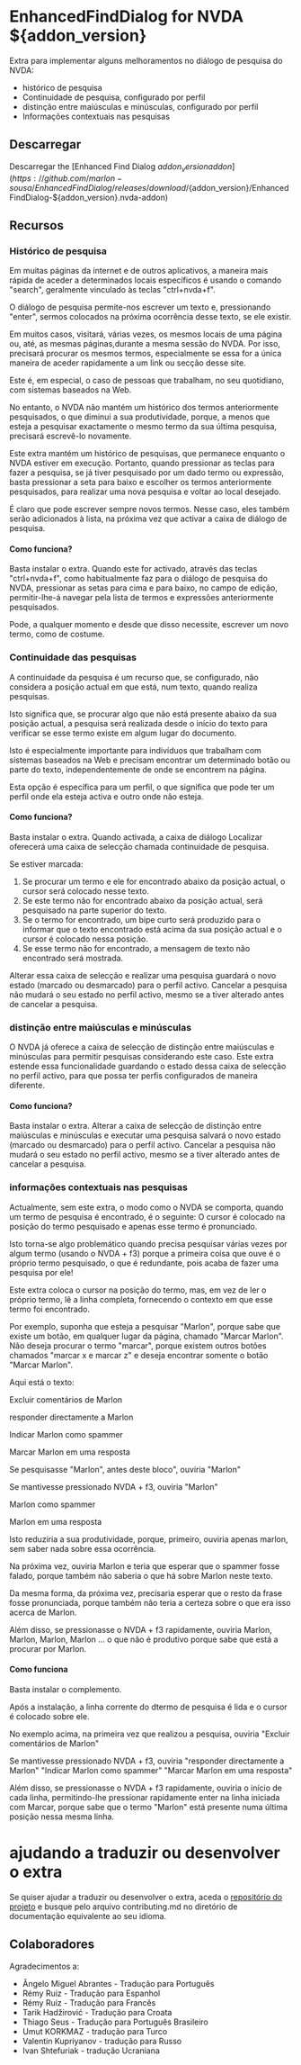 # EnhancedFindDialog for NVDA ${addon_version}

Extra  para implementar alguns melhoramentos no diálogo de pesquisa do NVDA:

* histórico de pesquisa
* Continuidade de pesquisa, configurado por perfil
* distinção entre maiúsculas e minúsculas, configurado por perfil
* Informações contextuais nas pesquisas

## Descarregar
Descarregar the [Enhanced Find Dialog ${addon_version} addon](https://github.com/marlon-sousa/EnhancedFindDialog/releases/download/${addon_version}/EnhancedFindDialog-${addon_version}.nvda-addon)

## Recursos

### Histórico de pesquisa

Em muitas páginas da internet e de outros aplicativos, a maneira mais rápida de aceder a determinados locais específicos é usando o comando "search", geralmente vinculado às teclas "ctrl+nvda+f".

O diálogo de pesquisa permite-nos escrever um texto e, pressionando "enter", sermos colocados na próxima ocorrência desse texto, se ele existir.

Em muitos casos, visitará, várias vezes, os mesmos locais de uma página ou, até, as mesmas páginas,durante a mesma sessão do NVDA. Por isso, precisará procurar os mesmos termos, especialmente se essa for a única maneira de aceder rapidamente a um link ou secção desse site.

Este é, em especial, o caso de pessoas que trabalham, no seu quotidiano, com sistemas baseados na Web.

No entanto, o NVDA não mantém um histórico dos termos anteriormente pesquisados, o que diminui a sua produtividade, porque, a menos que esteja a pesquisar exactamente o mesmo termo da sua última pesquisa, precisará escrevê-lo novamente.

Este extra mantém um histórico de pesquisas, que permanece enquanto o NVDA estiver em execução. Portanto, quando pressionar as teclas para fazer a pesquisa, se já tiver pesquisado por um dado termo ou expressão, basta pressionar a seta para baixo e escolher os termos anteriormente pesquisados, para realizar uma nova pesquisa e voltar ao local desejado.

É claro que pode escrever sempre novos termos. Nesse caso, eles também serão adicionados à lista, na próxima vez que activar a caixa de diálogo de pesquisa.

#### Como funciona?

Basta instalar o extra. Quando este for activado, através das teclas "ctrl+nvda+f", como habitualmente faz para o diálogo de pesquisa do NVDA, pressionar as setas para cima e para baixo, no campo de edição, permitir-lhe-á navegar pela lista de termos e expressões anteriormente pesquisados.

Pode, a qualquer momento e desde que disso necessite, escrever um novo termo, como de costume.

### Continuidade das pesquisas

A continuidade da pesquisa é um recurso que, se configurado, não considera a posição actual em que está, num texto, quando realiza pesquisas.

Isto significa que, se procurar algo que não está presente abaixo da sua posição actual, a pesquisa será realizada desde o início do texto para verificar se esse termo existe em algum lugar do documento.

Isto é especialmente importante para indivíduos que trabalham com sistemas baseados na Web e precisam encontrar um determinado botão ou parte do texto, independentemente de onde se encontrem na página.

Esta opção é específica para um perfil, o que significa que pode ter um perfil onde ela esteja activa e outro onde não esteja.

#### Como funciona?

Basta instalar o extra. Quando activada, a caixa de diálogo Localizar oferecerá uma caixa de selecção chamada continuidade de pesquisa.

Se estiver marcada:

1. Se procurar um termo e ele for encontrado abaixo da posição actual, o cursor será colocado nesse texto.
2. Se este termo não for encontrado abaixo da posição actual, será pesquisado na parte superior do texto.
3. Se o termo for encontrado, um bipe curto será produzido para o informar que o texto encontrado está acima da sua posição actual e o cursor é colocado nessa posição.
4. Se esse termo não for encontrado, a mensagem de texto não encontrado será mostrada.

Alterar essa caixa de selecção e realizar uma pesquisa guardará o novo estado (marcado ou desmarcado) para o perfil activo. Cancelar a pesquisa não mudará o seu estado no perfil activo, mesmo se a tiver alterado antes de cancelar a pesquisa.

### distinção entre maiúsculas e minúsculas

O NVDA já oferece a caixa de selecção de distinção entre maiúsculas e minúsculas para permitir pesquisas considerando este caso. Este extra estende essa funcionalidade guardando o estado dessa caixa de selecção no perfil activo, para que possa ter perfis configurados de maneira diferente.

#### Como funciona?

Basta instalar o extra. Alterar a caixa de selecção de distinção entre maiúsculas e minúsculas e executar uma pesquisa salvará o novo estado (marcado ou desmarcado) para o perfil activo. Cancelar a pesquisa não mudará o seu estado no perfil activo, mesmo se a tiver alterado antes de cancelar a pesquisa.

### informações contextuais nas pesquisas

Actualmente, sem este extra, o modo como o NVDA se comporta, quando um termo de pesquisa é encontrado, é o seguinte: O cursor é colocado na posição do termo pesquisado e apenas esse termo é pronunciado.

Isto torna-se algo problemático quando precisa pesquisar várias vezes por algum termo (usando o NVDA + f3) porque a primeira coisa que ouve é o próprio termo pesquisado, o que é redundante, pois acaba de fazer uma pesquisa por ele!

Este extra coloca o cursor na posição do termo, mas, em vez de ler o próprio termo, lê a linha completa, fornecendo o contexto em que esse termo foi encontrado.

Por exemplo, suponha que esteja a pesquisar "Marlon", porque sabe que existe um botão, em qualquer lugar da página,  chamado "Marcar Marlon". Não deseja procurar o termo "marcar", porque existem outros botões chamados "marcar x e marcar z" e deseja encontrar somente o botão "Marcar Marlon".

Aqui está o texto:

Excluir comentários de Marlon

responder directamente a Marlon

Indicar Marlon como spammer

Marcar Marlon em uma resposta

Se pesquisasse "Marlon", antes deste bloco", ouviria
"Marlon"

Se mantivesse pressionado NVDA + f3, ouviria
"Marlon"

Marlon como spammer

Marlon em uma resposta

Isto reduziria a sua produtividade, porque, primeiro, ouviria apenas marlon, sem saber nada sobre essa ocorrência.

Na próxima vez, ouviria Marlon e teria que esperar que o spammer fosse falado, porque também não saberia o que há sobre Marlon neste texto.

Da mesma forma, da próxima vez, precisaria esperar que o resto da frase fosse pronunciada, porque também não teria a certeza sobre o que era isso acerca de  Marlon.

Além disso, se pressionasse o NVDA + f3 rapidamente, ouviria Marlon, Marlon, Marlon, Marlon ... o que não é produtivo porque sabe que está a procurar por Marlon.

#### Como funciona

Basta instalar o complemento.

Após a instalação, a linha corrente do dtermo de pesquisa é lida e o cursor é colocado sobre ele.

No exemplo acima, na primeira vez que realizou a pesquisa, ouviria
"Excluir comentários de Marlon"

Se mantivesse pressionado NVDA + f3, ouviria
"responder directamente a Marlon"
"Indicar Marlon como spammer"
"Marcar Marlon em uma resposta"

Além disso, se pressionasse o NVDA + f3 rapidamente, ouviria o início de cada linha, permitindo-lhe pressionar rapidamente enter na linha iniciada com Marcar,  porque sabe que o termo "Marlon" está presente numa última posição nessa mesma linha.

# ajudando a traduzir ou desenvolver o extra

Se quiser ajudar a traduzir ou desenvolver o extra, aceda o [repositório do projeto](https://github.com/marlon-sousa/EnhancedFindDialog) e busque pelo arquivo contributing.md no diretório de documentação equivalente ao seu idioma.

## Colaboradores

Agradecimentos a:


* Ângelo Miguel Abrantes - Tradução para Português
* Rémy Ruiz - Tradução para Espanhol
* Rémy Ruiz - Tradução para Francês
* Tarik Hadžirović - Tradução para Croata
*  Thiago Seus - Tradução para Português Brasileiro
* Umut KORKMAZ - tradução para Turco
* Valentin Kupriyanov - tradução para Russo
* Ivan Shtefuriak - tradução Ucraniana
